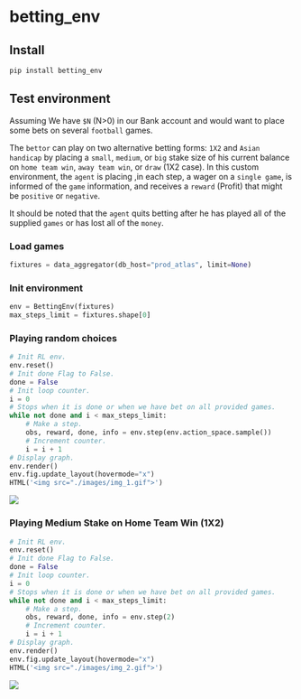 betting_env
================

<!-- WARNING: THIS FILE WAS AUTOGENERATED! DO NOT EDIT! -->

## Install

``` sh
pip install betting_env
```

## Test environment

Assuming We have `$N` (N\>0) in our Bank account and would want to place
some bets on several `football` games.

The `bettor` can play on two alternative betting forms: `1X2` and
`Asian handicap` by placing a `small`, `medium`, or `big` stake size of
his current balance on `home team win`, `away team win`, or `draw` (1X2
case). In this custom environment, the `agent` is placing ,in each step,
a wager on a `single game`, is informed of the `game` information, and
receives a `reward` (Profit) that might be `positive` or `negative`.

It should be noted that the `agent` quits betting after he has played
all of the supplied `games` or has lost all of the `money`.

### Load games

``` python
fixtures = data_aggregator(db_host="prod_atlas", limit=None)
```

### Init environment

``` python
env = BettingEnv(fixtures)
max_steps_limit = fixtures.shape[0]
```

### Playing random choices

``` python
# Init RL env.
env.reset()
# Init done Flag to False.
done = False
# Init loop counter.
i = 0
# Stops when it is done or when we have bet on all provided games.
while not done and i < max_steps_limit:
    # Make a step.
    obs, reward, done, info = env.step(env.action_space.sample())
    # Increment counter.
    i = i + 1
# Display graph.
env.render()
env.fig.update_layout(hovermode="x")
HTML('<img src="./images/img_1.gif">')
```

<img src="../images/img_1.gif">

### Playing Medium Stake on Home Team Win (1X2)

``` python
# Init RL env.
env.reset()
# Init done Flag to False.
done = False
# Init loop counter.
i = 0
# Stops when it is done or when we have bet on all provided games.
while not done and i < max_steps_limit:
    # Make a step.
    obs, reward, done, info = env.step(2)
    # Increment counter.
    i = i + 1
# Display graph.
env.render()
env.fig.update_layout(hovermode="x")
HTML('<img src="./images/img_2.gif">')
```

<img src="../images/img_2.gif">
